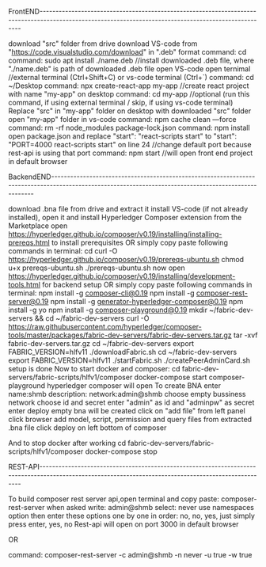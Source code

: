 FrontEND------------------------------------------------------------------------------------------------------------------------------------------------------

download "src" folder from drive
download VS-code from "https://code.visualstudio.com/download" in ".deb" format
command: cd
command: sudo apt install ./name.deb //install downloaded .deb file, where "./name.deb" is path of downloaded .deb file
open VS-code
open ternimal //external terminal (Ctrl+Shift+C) or vs-code terminal (Ctrl+`)
command: cd ~/Desktop 
command: npx create-react-app my-app //create react project with name "my-app" on desktop
command: cd my-app //optional (run this command, if using external terminal / skip, if using vs-code terminal)
Replace "src" in "my-app" folder on desktop with downloaded "src" folder
open "my-app" folder in vs-code
command: npm cache clean —force
command: rm -rf node_modules package-lock.json
command: npm install
open package.json and replace "start": "react-scripts start" to "start": "PORT=4000 react-scripts start" on line 24 //change default port because rest-api is using that port
command: npm start //will open front end project in default browser

BackendEND------------------------------------------------------------------------------------------------------------------------------------------------------

download .bna file from drive and extract it
install VS-code (if not already installed), open it and install Hyperledger Composer extension from the Marketplace
open https://hyperledger.github.io/composer/v0.19/installing/installing-prereqs.html to install prerequisites OR simply copy paste following commands in terminal:
	cd
	curl -O https://hyperledger.github.io/composer/v0.19/prereqs-ubuntu.sh
	chmod u+x prereqs-ubuntu.sh
	./prereqs-ubuntu.sh
now open https://hyperledger.github.io/composer/v0.19/installing/development-tools.html for backend setup OR simply copy paste following commands in terminal:
	npm install -g composer-cli@0.19
	npm install -g composer-rest-server@0.19
	npm install -g generator-hyperledger-composer@0.19
	npm install -g yo
	npm install -g composer-playground@0.19
	mkdir ~/fabric-dev-servers && cd ~/fabric-dev-servers
	curl -O https://raw.githubusercontent.com/hyperledger/composer-tools/master/packages/fabric-dev-servers/fabric-dev-servers.tar.gz
	tar -xvf fabric-dev-servers.tar.gz
	cd ~/fabric-dev-servers
	export FABRIC_VERSION=hlfv11
	./downloadFabric.sh
	cd ~/fabric-dev-servers
	export FABRIC_VERSION=hlfv11
	./startFabric.sh
	./createPeerAdminCard.sh
setup is done
Now to start docker and composer:
	cd fabric-dev-servers/fabric-scripts/hlfv1/composer
	docker-compose start
	composer-playground
hyperledger composer will open
To create BNA
	enter name:shmb
	description: 
	network:admin@shmb
	choose empty bussiness network
	choose id and secret
	enter "admin" as id and "adminpw" as secret
	enter deploy
empty bna will be created 
click on "add file" from left panel
click browser add model, script, permission and query files from extracted .bna file
click deploy on left bottom of composer
 
And to stop docker after working
	cd fabric-dev-servers/fabric-scripts/hlfv1/composer
	docker-compose stop

REST-API------------------------------------------------------------------------------------------------------------------------------------------------------
	
To build composer rest server api,open terminal and copy paste:	composer-rest-server
when asked write: admin@shmb
select: never use namespaces option
then enter these options one by one in order: no,  no,  yes,  just simply press enter, yes, no
Rest-api will open on port 3000 in default browser

OR 

command: composer-rest-server -c admin@shmb -n never -u true -w true
